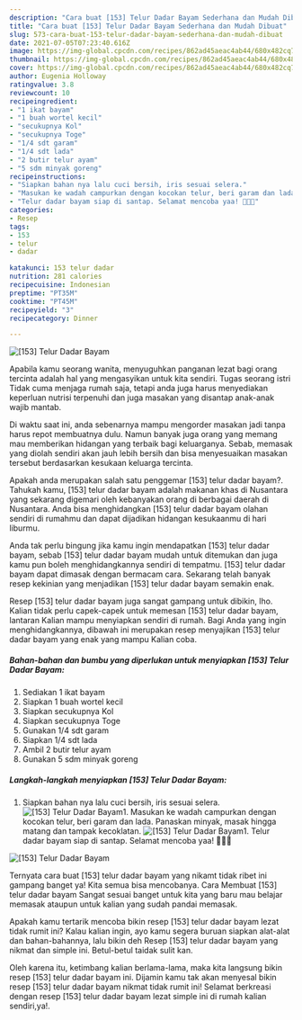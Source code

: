 ```yaml
---
description: "Cara buat [153] Telur Dadar Bayam Sederhana dan Mudah Dibuat"
title: "Cara buat [153] Telur Dadar Bayam Sederhana dan Mudah Dibuat"
slug: 573-cara-buat-153-telur-dadar-bayam-sederhana-dan-mudah-dibuat
date: 2021-07-05T07:23:40.616Z
image: https://img-global.cpcdn.com/recipes/862ad45aeac4ab44/680x482cq70/153-telur-dadar-bayam-foto-resep-utama.jpg
thumbnail: https://img-global.cpcdn.com/recipes/862ad45aeac4ab44/680x482cq70/153-telur-dadar-bayam-foto-resep-utama.jpg
cover: https://img-global.cpcdn.com/recipes/862ad45aeac4ab44/680x482cq70/153-telur-dadar-bayam-foto-resep-utama.jpg
author: Eugenia Holloway
ratingvalue: 3.8
reviewcount: 10
recipeingredient:
- "1 ikat bayam"
- "1 buah wortel kecil"
- "secukupnya Kol"
- "secukupnya Toge"
- "1/4 sdt garam"
- "1/4 sdt lada"
- "2 butir telur ayam"
- "5 sdm minyak goreng"
recipeinstructions:
- "Siapkan bahan nya lalu cuci bersih, iris sesuai selera."
- "Masukan ke wadah campurkan dengan kocokan telur, beri garam dan lada. Panaskan minyak, masak hingga matang dan tampak kecoklatan."
- "Telur dadar bayam siap di santap. Selamat mencoba yaa! 👩🏻‍🍳"
categories:
- Resep
tags:
- 153
- telur
- dadar

katakunci: 153 telur dadar 
nutrition: 281 calories
recipecuisine: Indonesian
preptime: "PT35M"
cooktime: "PT45M"
recipeyield: "3"
recipecategory: Dinner

---
```



![[153] Telur Dadar Bayam](https://img-global.cpcdn.com/recipes/862ad45aeac4ab44/680x482cq70/153-telur-dadar-bayam-foto-resep-utama.jpg)

Apabila kamu seorang wanita, menyuguhkan panganan lezat bagi orang tercinta adalah hal yang mengasyikan untuk kita sendiri. Tugas seorang istri Tidak cuma menjaga rumah saja, tetapi anda juga harus menyediakan keperluan nutrisi terpenuhi dan juga masakan yang disantap anak-anak wajib mantab.

Di waktu  saat ini, anda sebenarnya mampu mengorder masakan jadi tanpa harus repot membuatnya dulu. Namun banyak juga orang yang memang mau memberikan hidangan yang terbaik bagi keluarganya. Sebab, memasak yang diolah sendiri akan jauh lebih bersih dan bisa menyesuaikan masakan tersebut berdasarkan kesukaan keluarga tercinta. 



Apakah anda merupakan salah satu penggemar [153] telur dadar bayam?. Tahukah kamu, [153] telur dadar bayam adalah makanan khas di Nusantara yang sekarang digemari oleh kebanyakan orang di berbagai daerah di Nusantara. Anda bisa menghidangkan [153] telur dadar bayam olahan sendiri di rumahmu dan dapat dijadikan hidangan kesukaanmu di hari liburmu.

Anda tak perlu bingung jika kamu ingin mendapatkan [153] telur dadar bayam, sebab [153] telur dadar bayam mudah untuk ditemukan dan juga kamu pun boleh menghidangkannya sendiri di tempatmu. [153] telur dadar bayam dapat dimasak dengan bermacam cara. Sekarang telah banyak resep kekinian yang menjadikan [153] telur dadar bayam semakin enak.

Resep [153] telur dadar bayam juga sangat gampang untuk dibikin, lho. Kalian tidak perlu capek-capek untuk memesan [153] telur dadar bayam, lantaran Kalian mampu menyiapkan sendiri di rumah. Bagi Anda yang ingin menghidangkannya, dibawah ini merupakan resep menyajikan [153] telur dadar bayam yang enak yang mampu Kalian coba.

<!--inarticleads1-->

##### Bahan-bahan dan bumbu yang diperlukan untuk menyiapkan [153] Telur Dadar Bayam:

1. Sediakan 1 ikat bayam
1. Siapkan 1 buah wortel kecil
1. Siapkan secukupnya Kol
1. Siapkan secukupnya Toge
1. Gunakan 1/4 sdt garam
1. Siapkan 1/4 sdt lada
1. Ambil 2 butir telur ayam
1. Gunakan 5 sdm minyak goreng




<!--inarticleads2-->

##### Langkah-langkah menyiapkan [153] Telur Dadar Bayam:

1. Siapkan bahan nya lalu cuci bersih, iris sesuai selera.
<img src="https://img-global.cpcdn.com/steps/8bc26d0e274a384b/160x128cq70/153-telur-dadar-bayam-langkah-memasak-1-foto.jpg" alt="[153] Telur Dadar Bayam">1. Masukan ke wadah campurkan dengan kocokan telur, beri garam dan lada. Panaskan minyak, masak hingga matang dan tampak kecoklatan.
<img src="https://img-global.cpcdn.com/steps/bec7cb088221c134/160x128cq70/153-telur-dadar-bayam-langkah-memasak-2-foto.jpg" alt="[153] Telur Dadar Bayam">1. Telur dadar bayam siap di santap. Selamat mencoba yaa! 👩🏻‍🍳
<img src="https://img-global.cpcdn.com/steps/4f5fd4edf2937d2d/160x128cq70/153-telur-dadar-bayam-langkah-memasak-3-foto.jpg" alt="[153] Telur Dadar Bayam">



Ternyata cara buat [153] telur dadar bayam yang nikamt tidak ribet ini gampang banget ya! Kita semua bisa mencobanya. Cara Membuat [153] telur dadar bayam Sangat sesuai banget untuk kita yang baru mau belajar memasak ataupun untuk kalian yang sudah pandai memasak.

Apakah kamu tertarik mencoba bikin resep [153] telur dadar bayam lezat tidak rumit ini? Kalau kalian ingin, ayo kamu segera buruan siapkan alat-alat dan bahan-bahannya, lalu bikin deh Resep [153] telur dadar bayam yang nikmat dan simple ini. Betul-betul taidak sulit kan. 

Oleh karena itu, ketimbang kalian berlama-lama, maka kita langsung bikin resep [153] telur dadar bayam ini. Dijamin kamu tak akan menyesal bikin resep [153] telur dadar bayam nikmat tidak rumit ini! Selamat berkreasi dengan resep [153] telur dadar bayam lezat simple ini di rumah kalian sendiri,ya!.

